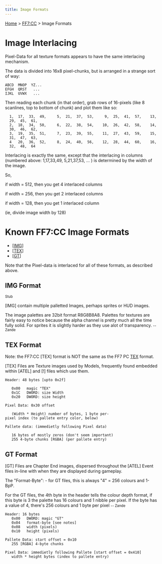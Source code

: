 ```yaml
---
title: Image Formats
---
```


[Home](../Main%20Page.md) > [FF7:CC](../FF7:CC.md) > Image Formats

# Image Interlacing

Pixel-Data for all texture formats appears to have the same interlacing
mechanism.

The data is divided into 16x8 pixel-chunks, but is arranged in a strange
sort of way:

`ABCD  MNOP  YZ...`  
`EFGH  QRST   ...`  
`IJKL  UVWX   ...`

Then reading each chunk (in that order), grab rows of 16-pixels (like 8
scanlines, top to bottom of chunk) and plot them like so:

`  1,  17,  33,  49,     5,  21,  37,  53,     9,  25,  41,  57,    13,  29,  45,  61,`  
`  2,  18,  34,  50,     6,  22,  38,  54,    10,  26,  42,  58,    14,  30,  46,  62,`  
`  3,  19,  35,  51,     7,  23,  39,  55,    11,  27,  43,  59,    15,  31,  47,  63,`  
`  4   20,  36,  52,     8,  24,  40,  56,    12,  28,  44,  60,    16,  32,  48,  64`

Interlacing is exactly the same, except that the interlacing in columns
(numbered above: 1,17,33,49, 5,21,37,53, ... ) is determined by the
width of the image.

So,

if width = 512, then you get 4 interlaced columns

if width = 256, then you get 2 interlaced columns

if width = 128, then you get 1 interlaced column

(ie, divide image width by 128)

  

# Known FF7:CC Image Formats

-   [\[IMG][1]\]
-   [\[TEX][2]\]
-   [\[GT][3]\]

  
Note that the Pixel-data is interlaced for all of these formats, as
described above.

  

## IMG Format

<small>Stub</small>

  
\[IMG\] contain multiple palletted Images, perhaps sprites or HUD
images.

  
The image palettes are 32bit format R8G8B8A8. Palettes for textures are
fairly easy to notice because the alpha channel is pretty much all the
time fully solid. For sprites it is slightly harder as they use alot of
transparency. <small>-- Zande</small>

  

## TEX Format

Note: the FF7:CC \[TEX\] format is NOT the same as the FF7 PC [TEX][]
format.

  
\[TEX\] Files are Texture images used by Models, frequently found
embedded within \[ATEL\] and \[!\] files which use them.

`Header: 48 bytes [upto 0x2f]`  
  
`   0x00   magic "TEX"`  
`   0x1C   DWORD: size Width`  
`   0x20   DWORD: size height`  
  
`Pixel Data: 0x30 offset`  
  
`   (Width * Height) number of bytes, 1 byte per-pixel index (to pallete entry color, below)`  
  
`Pallete data: (immedietly following Pixel data)`  
  
`   16 bytes of mostly zeros (don't seem important)`  
`   255 4-byte chunks [RGBA] (per pallete entry)`

  

## GT Format

\[GT\] Files are Chapter End images, dispersed throughout the \[ATEL\]
Event files in-line with when they are displayed during gameplay.

  
The "Format-Byte": - for GT files, this is always "4" = 256 colours and
1-BpP.

  
For the GT files, the 4th byte in the header tells the colour depth
format, if this byte is 3 the palette has 16 colours and 1 nibble per
pixel. If the byte has a value of 4, there's 256 colours and 1 byte per
pixel <small>-- Zande</small>

  

`Header: 16 bytes`  
`   0x00   DWORD: magic "GT"`  
`   0x04   format-byte [see notes]`  
`   0x08   width (pixels)`  
`   0x10   height (pixels)`  
  
`Pallete Data: start offset = 0x10`  
`   255 [RGBA] 4-byte chunks`  
  
`Pixel Data: immedietly following Pallete [start offset = 0x410]`  
`   width * height bytes (index to pallete entry)`

  [1]: Image%20Formats.md#IMG%20Format "wikilink"
  [2]: Image%20Formats.md#TEX%20Format "wikilink"
  [3]: Image%20Formats.md#GT%20Format "wikilink"
  [TEX]: ../FF7/TEX%20format.md "wikilink"

